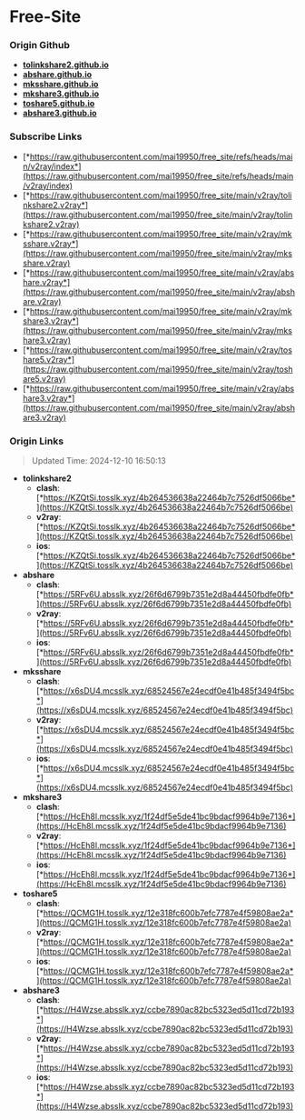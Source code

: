 # Free-Site

### Origin Github

- [**tolinkshare2.github.io**](https://github.com/tolinkshare2/tolinkshare2.github.io)
- [**abshare.github.io**](https://github.com/abshare/abshare.github.io)
- [**mksshare.github.io**](https://github.com/mksshare/mksshare.github.io)
- [**mkshare3.github.io**](https://github.com/mkshare3/mkshare3.github.io)
- [**toshare5.github.io**](https://github.com/toshare5/toshare5.github.io)
- [**abshare3.github.io**](https://github.com/abshare3/abshare3.github.io)

### Subscribe Links

- [*https://raw.githubusercontent.com/mai19950/free_site/refs/heads/main/v2ray/index*](https://raw.githubusercontent.com/mai19950/free_site/refs/heads/main/v2ray/index)
- [*https://raw.githubusercontent.com/mai19950/free_site/main/v2ray/tolinkshare2.v2ray*](https://raw.githubusercontent.com/mai19950/free_site/main/v2ray/tolinkshare2.v2ray)
- [*https://raw.githubusercontent.com/mai19950/free_site/main/v2ray/mksshare.v2ray*](https://raw.githubusercontent.com/mai19950/free_site/main/v2ray/mksshare.v2ray)
- [*https://raw.githubusercontent.com/mai19950/free_site/main/v2ray/abshare.v2ray*](https://raw.githubusercontent.com/mai19950/free_site/main/v2ray/abshare.v2ray)
- [*https://raw.githubusercontent.com/mai19950/free_site/main/v2ray/mkshare3.v2ray*](https://raw.githubusercontent.com/mai19950/free_site/main/v2ray/mkshare3.v2ray)
- [*https://raw.githubusercontent.com/mai19950/free_site/main/v2ray/toshare5.v2ray*](https://raw.githubusercontent.com/mai19950/free_site/main/v2ray/toshare5.v2ray)
- [*https://raw.githubusercontent.com/mai19950/free_site/main/v2ray/abshare3.v2ray*](https://raw.githubusercontent.com/mai19950/free_site/main/v2ray/abshare3.v2ray)

### Origin Links

> Updated Time: 2024-12-10 16:50:13

- **tolinkshare2**
  - **clash**: [*https://KZQtSi.tosslk.xyz/4b264536638a22464b7c7526df5066be*](https://KZQtSi.tosslk.xyz/4b264536638a22464b7c7526df5066be)
  - **v2ray**: [*https://KZQtSi.tosslk.xyz/4b264536638a22464b7c7526df5066be*](https://KZQtSi.tosslk.xyz/4b264536638a22464b7c7526df5066be)
  - **ios**: [*https://KZQtSi.tosslk.xyz/4b264536638a22464b7c7526df5066be*](https://KZQtSi.tosslk.xyz/4b264536638a22464b7c7526df5066be)
- **abshare**
  - **clash**: [*https://5RFv6U.absslk.xyz/26f6d6799b7351e2d8a44450fbdfe0fb*](https://5RFv6U.absslk.xyz/26f6d6799b7351e2d8a44450fbdfe0fb)
  - **v2ray**: [*https://5RFv6U.absslk.xyz/26f6d6799b7351e2d8a44450fbdfe0fb*](https://5RFv6U.absslk.xyz/26f6d6799b7351e2d8a44450fbdfe0fb)
  - **ios**: [*https://5RFv6U.absslk.xyz/26f6d6799b7351e2d8a44450fbdfe0fb*](https://5RFv6U.absslk.xyz/26f6d6799b7351e2d8a44450fbdfe0fb)
- **mksshare**
  - **clash**: [*https://x6sDU4.mcsslk.xyz/68524567e24ecdf0e41b485f3494f5bc*](https://x6sDU4.mcsslk.xyz/68524567e24ecdf0e41b485f3494f5bc)
  - **v2ray**: [*https://x6sDU4.mcsslk.xyz/68524567e24ecdf0e41b485f3494f5bc*](https://x6sDU4.mcsslk.xyz/68524567e24ecdf0e41b485f3494f5bc)
  - **ios**: [*https://x6sDU4.mcsslk.xyz/68524567e24ecdf0e41b485f3494f5bc*](https://x6sDU4.mcsslk.xyz/68524567e24ecdf0e41b485f3494f5bc)
- **mkshare3**
  - **clash**: [*https://HcEh8l.mcsslk.xyz/1f24df5e5de41bc9bdacf9964b9e7136*](https://HcEh8l.mcsslk.xyz/1f24df5e5de41bc9bdacf9964b9e7136)
  - **v2ray**: [*https://HcEh8l.mcsslk.xyz/1f24df5e5de41bc9bdacf9964b9e7136*](https://HcEh8l.mcsslk.xyz/1f24df5e5de41bc9bdacf9964b9e7136)
  - **ios**: [*https://HcEh8l.mcsslk.xyz/1f24df5e5de41bc9bdacf9964b9e7136*](https://HcEh8l.mcsslk.xyz/1f24df5e5de41bc9bdacf9964b9e7136)
- **toshare5**
  - **clash**: [*https://QCMG1H.tosslk.xyz/12e318fc600b7efc7787e4f59808ae2a*](https://QCMG1H.tosslk.xyz/12e318fc600b7efc7787e4f59808ae2a)
  - **v2ray**: [*https://QCMG1H.tosslk.xyz/12e318fc600b7efc7787e4f59808ae2a*](https://QCMG1H.tosslk.xyz/12e318fc600b7efc7787e4f59808ae2a)
  - **ios**: [*https://QCMG1H.tosslk.xyz/12e318fc600b7efc7787e4f59808ae2a*](https://QCMG1H.tosslk.xyz/12e318fc600b7efc7787e4f59808ae2a)
- **abshare3**
  - **clash**: [*https://H4Wzse.absslk.xyz/ccbe7890ac82bc5323ed5d11cd72b193*](https://H4Wzse.absslk.xyz/ccbe7890ac82bc5323ed5d11cd72b193)
  - **v2ray**: [*https://H4Wzse.absslk.xyz/ccbe7890ac82bc5323ed5d11cd72b193*](https://H4Wzse.absslk.xyz/ccbe7890ac82bc5323ed5d11cd72b193)
  - **ios**: [*https://H4Wzse.absslk.xyz/ccbe7890ac82bc5323ed5d11cd72b193*](https://H4Wzse.absslk.xyz/ccbe7890ac82bc5323ed5d11cd72b193)
